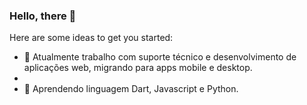 ### Hello, there 👋

Here are some ideas to get you started:

- 🔭 Atualmente trabalho com suporte técnico e desenvolvimento de aplicações web, migrando para apps mobile e desktop.
- 
- 🌱 Aprendendo linguagem Dart, Javascript e Python.
  
